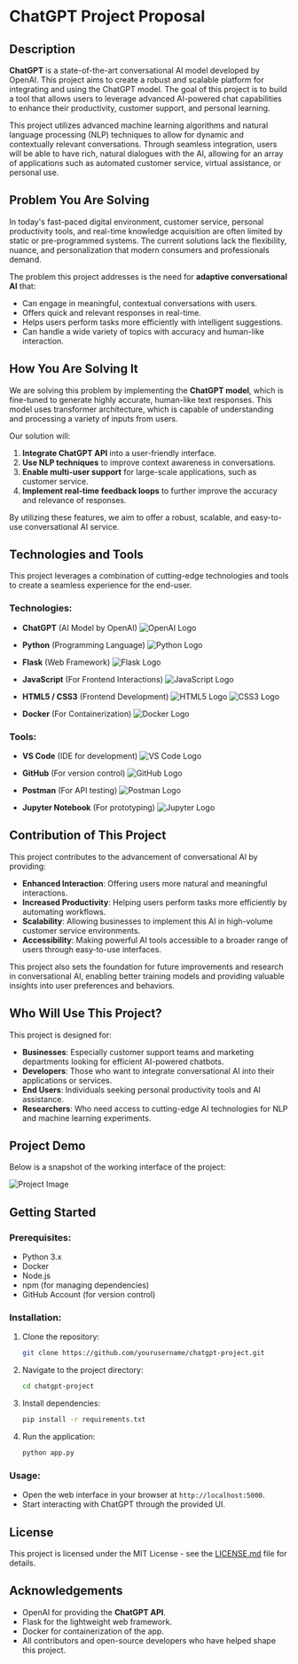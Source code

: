 # ChatGPT Project Proposal

## Description

**ChatGPT** is a state-of-the-art conversational AI model developed by OpenAI. This project aims to create a robust and scalable platform for integrating and using the ChatGPT model. The goal of this project is to build a tool that allows users to leverage advanced AI-powered chat capabilities to enhance their productivity, customer support, and personal learning.

This project utilizes advanced machine learning algorithms and natural language processing (NLP) techniques to allow for dynamic and contextually relevant conversations. Through seamless integration, users will be able to have rich, natural dialogues with the AI, allowing for an array of applications such as automated customer service, virtual assistance, or personal use.

## Problem You Are Solving

In today's fast-paced digital environment, customer service, personal productivity tools, and real-time knowledge acquisition are often limited by static or pre-programmed systems. The current solutions lack the flexibility, nuance, and personalization that modern consumers and professionals demand. 

The problem this project addresses is the need for **adaptive conversational AI** that:
- Can engage in meaningful, contextual conversations with users.
- Offers quick and relevant responses in real-time.
- Helps users perform tasks more efficiently with intelligent suggestions.
- Can handle a wide variety of topics with accuracy and human-like interaction.

## How You Are Solving It

We are solving this problem by implementing the **ChatGPT model**, which is fine-tuned to generate highly accurate, human-like text responses. This model uses transformer architecture, which is capable of understanding and processing a variety of inputs from users. 

Our solution will:
1. **Integrate ChatGPT API** into a user-friendly interface.
2. **Use NLP techniques** to improve context awareness in conversations.
3. **Enable multi-user support** for large-scale applications, such as customer service.
4. **Implement real-time feedback loops** to further improve the accuracy and relevance of responses.

By utilizing these features, we aim to offer a robust, scalable, and easy-to-use conversational AI service.

## Technologies and Tools

This project leverages a combination of cutting-edge technologies and tools to create a seamless experience for the end-user.

### Technologies:
- **ChatGPT** (AI Model by OpenAI)
    ![OpenAI Logo](https://upload.wikimedia.org/wikipedia/commons/1/19/OpenAI_Logo_2022.png)

- **Python** (Programming Language)
    ![Python Logo](https://upload.wikimedia.org/wikipedia/commons/c/c3/Python-logo-notext.svg)

- **Flask** (Web Framework)
    ![Flask Logo](https://flask.palletsprojects.com/en/2.0.x/_images/flask-logo.png)

- **JavaScript** (For Frontend Interactions)
    ![JavaScript Logo](https://upload.wikimedia.org/wikipedia/commons/6/69/JavaScript-logo.png)

- **HTML5 / CSS3** (Frontend Development)
    ![HTML5 Logo](https://upload.wikimedia.org/wikipedia/commons/thumb/e/ec/HTML5_logo.svg/120px-HTML5_logo.svg.png)
    ![CSS3 Logo](https://upload.wikimedia.org/wikipedia/commons/6/61/CSS3_logo.svg)

- **Docker** (For Containerization)
    ![Docker Logo](https://upload.wikimedia.org/wikipedia/commons/7/79/Docker_logo.png)

### Tools:
- **VS Code** (IDE for development)
    ![VS Code Logo](https://upload.wikimedia.org/wikipedia/commons/4/49/Visual_Studio_Code_1.35_icon.svg)

- **GitHub** (For version control)
    ![GitHub Logo](https://upload.wikimedia.org/wikipedia/commons/9/91/Octicons-mark-github.svg)

- **Postman** (For API testing)
    ![Postman Logo](https://upload.wikimedia.org/wikipedia/commons/6/6d/Postman_Logo.png)

- **Jupyter Notebook** (For prototyping)
    ![Jupyter Logo](https://upload.wikimedia.org/wikipedia/commons/a/a1/Jupyter_logo.svg)

## Contribution of This Project

This project contributes to the advancement of conversational AI by providing:
- **Enhanced Interaction**: Offering users more natural and meaningful interactions.
- **Increased Productivity**: Helping users perform tasks more efficiently by automating workflows.
- **Scalability**: Allowing businesses to implement this AI in high-volume customer service environments.
- **Accessibility**: Making powerful AI tools accessible to a broader range of users through easy-to-use interfaces.

This project also sets the foundation for future improvements and research in conversational AI, enabling better training models and providing valuable insights into user preferences and behaviors.

## Who Will Use This Project?

This project is designed for:
- **Businesses**: Especially customer support teams and marketing departments looking for efficient AI-powered chatbots.
- **Developers**: Those who want to integrate conversational AI into their applications or services.
- **End Users**: Individuals seeking personal productivity tools and AI assistance.
- **Researchers**: Who need access to cutting-edge AI technologies for NLP and machine learning experiments.

## Project Demo

Below is a snapshot of the working interface of the project:

![Project Image](https://via.placeholder.com/800x400.png?text=ChatGPT+Interface)

## Getting Started

### Prerequisites:
- Python 3.x
- Docker
- Node.js
- npm (for managing dependencies)
- GitHub Account (for version control)

### Installation:
1. Clone the repository:
    ```bash
    git clone https://github.com/yourusername/chatgpt-project.git
    ```

2. Navigate to the project directory:
    ```bash
    cd chatgpt-project
    ```

3. Install dependencies:
    ```bash
    pip install -r requirements.txt
    ```

4. Run the application:
    ```bash
    python app.py
    ```

### Usage:
- Open the web interface in your browser at `http://localhost:5000`.
- Start interacting with ChatGPT through the provided UI.

## License

This project is licensed under the MIT License - see the [LICENSE.md](LICENSE.md) file for details.

## Acknowledgements

- OpenAI for providing the **ChatGPT API**.
- Flask for the lightweight web framework.
- Docker for containerization of the app.
- All contributors and open-source developers who have helped shape this project.
